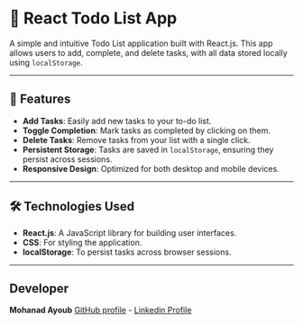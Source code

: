 # 📝 React Todo List App

A simple and intuitive Todo List application built with React.js. This app allows users to add, complete, and delete tasks, with all data stored locally using `localStorage`.

---

## 🚀 Features

- **Add Tasks**: Easily add new tasks to your to-do list.
- **Toggle Completion**: Mark tasks as completed by clicking on them.
- **Delete Tasks**: Remove tasks from your list with a single click.
- **Persistent Storage**: Tasks are saved in `localStorage`, ensuring they persist across sessions.
- **Responsive Design**: Optimized for both desktop and mobile devices.

---

## 🛠️ Technologies Used

- **React.js**: A JavaScript library for building user interfaces.
- **CSS**: For styling the application.
- **localStorage**: To persist tasks across browser sessions.

---

## Developer

**Mohanad Ayoub** [GitHub profile](https://github.com/zlmohanadlz) - [Linkedin Profile](https://www.linkedin.com/in/mohanad-ayoub-55bb29382)
